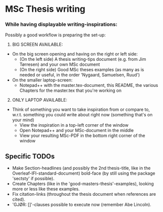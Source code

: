 # MSc Thesis writing

### While having displayable writing-inspirations:
Possibly a good workflow is preparing the set-up:
1) BIG SCREEN AVAILABLE:
* On the big screen opening and having on the right or left side:
	+ (On the left side) A thesis writing-tips document (e.g. from Jim Tørresen) and your own MSc document
	+ (On the right side) Good MSc theses examples (as many as is needed or useful, in the order 'Nygaard, Samuelsen, Ruud')
* On the smaller laptop-screen:
	+ Notepad++ with the master.tex-document, this README, the various Chapters for the master.tex that you're working on
2) ONLY LAPTOP AVAILABLE:
* Think of something you want to take inspiration from or compare to, w.r.t. something you could write about right now (something that's on your mind)
	+ View the inspiration in a top-left corner of the window
	+ Open Notepad++ and your MSc-document in the middle
	+ View your resulting MSc-PDF in the bottom right corner of the window

## Specific TODOs
* Make Section-headlines (and possibly the 2nd thesis-title, like in the Overleaf-IFI-standard-document) bold-face (by still using the package 'sectsty' if possible).
* Create Chapters (like in the 'good-masters-thesis'-examples), looking more or less like these examples.
* Fix citation-links (throughout the thesis document when references are cited).
* 'GJØR: []'-clauses possible to execute now (remember Abe Lincoln).
